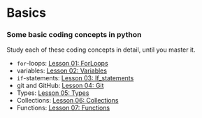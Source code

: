 # Basics

### Some basic coding concepts in python

Study each of these coding concepts in detail, until you master it.

- `for`-loops: [Lesson 01: ForLoops](Lesson_01_ForLoops/README.md)
- variables: [Lesson 02: Variables](Lesson_02_Variables/README.md)
- `if`-statements: [Lesson 03: If_statements](Lesson_03_If_statements/README.md)
- git and GitHub: [Lesson 04: Git](Lesson_04_Git/README.md)
- Types: [Lesson 05: Types](Lesson_05_Types/README.md)
- Collections: [Lesson 06: Collections](Lesson_06_Collections/README.md)
- Functions: [Lesson 07: Functions](Lesson_07_Functions/README.md)
